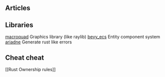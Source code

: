 ## Articles
## Libraries 
[macroquad](https://crates.io/crates/macroquad) Graphics library (like raylib)
[bevy_ecs](https://crates.io/crates/bevy_ecs) Entity component system
[ariadne](https://github.com/zesterer/ariadne) Generate rust like errors

## Cheat cheat
[[Rust Ownership rules]]
